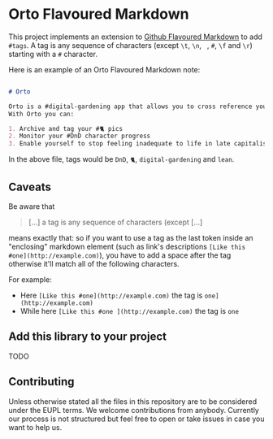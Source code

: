 # Orto Flavoured Markdown

This project implements an extension to [Github Flavoured Markdown](https://github.github.com/gfm/) to add `#tags`. A tag is any sequence of characters (except `\t`, `\n`, ` `, `#`, `\f` and `\r`) starting with a `#` character.

Here is an example of an Orto Flavoured Markdown note:


```markdown

# Orto

Orto is a #digital-gardening app that allows you to cross reference your thoughts with a #lean approach to note taking.
With Orto you can:

1. Archive and tag your #🐈 pics
2. Monitor your #DnD character progress
3. Enable yourself to stop feeling inadequate to life in late capitalism

```

In the above file, tags would be `DnD`, `🐈`, `digital-gardening` and `lean`.

## Caveats

Be aware that

> [...] a tag is any sequence of characters (except [...]

means exactly that: so if you want to use a tag as the last token inside an "enclosing" markdown element (such as link's descriptions `[Like this #one](http://example.com)`), you have to add a space after the tag otherwise it'll match all of the following characters.

For example:

- Here `[Like this #one](http://example.com)` the tag is `one](http://example.com)`
- While here `[Like this #one ](http://example.com)` the tag is `one`

## Add this library to your project

TODO

## Contributing

Unless otherwise stated all the files in this repository are to be considered under the EUPL terms. We welcome contributions from anybody. Currently our process is not structured but feel free to open or take issues in case you want to help us.